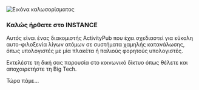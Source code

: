![Εικόνα καλωσορίσματος](/helpimages/welcome.jpg)
### Καλώς ήρθατε στο INSTANCE
Αυτός είναι ένας διακομιστής ActivityPub που έχει σχεδιαστεί για εύκολη αυτο-φιλοξενία λίγων ατόμων σε συστήματα χαμηλής κατανάλωσης, όπως υπολογιστές με μία πλακέτα ή παλιούς φορητούς υπολογιστές.

Εκτελέστε τη δική σας παρουσία στο κοινωνικό δίκτυο όπως θέλετε και αποχαιρετήστε τη Big Tech.

Τώρα πάμε...

